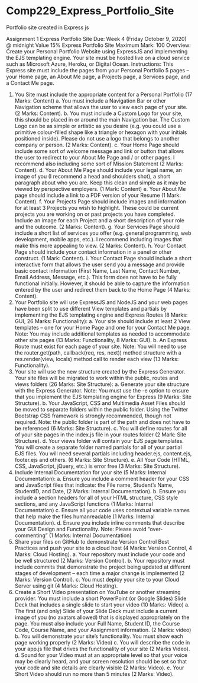 # Comp229_Express_Portfolio_Site
Portfolio site created in Express js

Assignment 1
Express Portfolio Site
Due: Week 4 (Friday October 9, 2020) @ midnight
Value 15%
Express Portfolio Site Maximum Mark: 100
Overview: Create your Personal Portfolio Website using ExpressJS and implementing the EJS templating
engine. Your site must be hosted live on a cloud service such as Microsoft Azure, Heroku, or Digital Ocean.
Instructions:
This Express site must include the pages from your Personal Portfolio 5 pages – your Home page,
an About Me page, a Projects page, a Services page, and a Contact Me page.
1. You Site must include the appropriate content for a Personal Portfolio (17 Marks: Content)
a. You must include a Navigation Bar or other Navigation scheme that allows the user to view
each page of your site. (2 Marks: Content).
b. You must include a Custom Logo for your site, this should be placed in or around the main
Navigation bar. The Custom Logo can be as simple or artistic as you desire (e.g. you could
use a primitive colour-filled shape like a triangle or hexagon with your initials positioned
inside). Please do not use a logo that belongs to another company or person. (2 Marks:
Content).
c. Your Home Page should include some sort of welcome message and link or button that
allows the user to redirect to your About Me Page and / or other pages. I recommend also
including some sort of Mission Statement (2 Marks: Content).
d. Your About Me Page should include your legal name, an image of you (I recommend a head
and shoulders shot), a short paragraph about who you are. Keep this clean and simple as it
may be viewed by perspective employers. (1 Mark: Content)
e. Your About Me page should include a link to a PDF version of your Resume (1 Mark:
Content).
f. Your Projects Page should include images and information for at least 3 Projects you wish
to highlight. These could be current projects you are working on or past projects you have
completed. Include an image for each Project and a short description of your role and the
outcome. (2 Marks: Content).
g. Your Services Page should include a short list of services you offer (e.g. general
programming, web development, mobile apps, etc.). I recommend including images that
make this more appealing to view. (2 Marks: Content).
h. Your Contact Page should include your contact information in a panel or other construct. (1
Mark: Content).
i. Your Contact Page should include a short interactive form that allows the user send you a
message and provide basic contact information (First Name, Last Name, Contact Number,
Email Address, Message, etc.). This form does not have to be fully functional initially.
However, it should be able to capture the information entered by the user and redirect
them back to the Home Page (4 Marks: Content).
2. Your Portfolio site will use ExpressJS and NodeJS and your web pages have been split to use
different View templates and partials by implementing the EJS templating engine and Express
Routes (8 Marks: GUI, 26 Marks: Functionality):
a. Your site should include at least 2 View templates – one for your Home Page and one for
your Contact Me page. Note: You may include additional templates as needed to
accommodate other site pages (13 Marks: Functionality, 8 Marks: GUI).
b. An Express Route must exist for each page of your site. Note: You will need to use the
router.get(path, callback(req, res, next)) method structure with a res.render(view, locals)
method call to render each view (13 Marks: Functionality).
3. Your site will use the new structure created by the Express Generator. Your site files will be
migrated to work within the public, routes and views folders (26 Marks: Site Structure):
a. Generate your site structure with the Express Generator. Note: You must use the -e option
to ensure that you implement the EJS templating engine for Express (9 Marks: Site
Structure).
b. Your JavaScript, CSS and Multimedia Asset Files should be moved to separate folders
within the public folder. Using the Twitter Bootstrap CSS framework is strongly
recommended, though not required. Note: the public folder is part of the path and does
not have to be referenced (6 Marks: Site Structure).
c. You will define routes for all of your site pages in the index.js file in your routes folder (2
Mark: Site Structure).
d. Your views folder will contain your EJS page templates. You will create a separate folder
named partials for all of your partial EJS files. You will need several partials including
header.ejs, content.ejs, footer.ejs and others. (6 Marks: Site Structure).
e. All Your Code (HTML, CSS, JavaScript, jQuery, etc.) is error free (3 Marks: Site Structure).
4. Include Internal Documentation for your site (5 Marks: Internal Documentation):
a. Ensure you include a comment header for your CSS and JavaScript files that indicate: the
File name, Student’s Name, StudentID, and Date, (2 Marks: Internal Documentation).
b. Ensure you include a section headers for all of your HTML structure, CSS style sections,
and any JavaScript functions (1 Marks: Internal Documentation)
c. Ensure all your code uses contextual variable names that help make the files humanreadable (1 Marks: Internal Documentation).
d. Ensure you include inline comments that describe your GUI Design and Functionality. Note:
Please avoid “over-commenting” (1 Marks: Internal Documentation)
5. Share your files on GitHub to demonstrate Version Control Best Practices and push your site to a
cloud host (4 Marks: Version Control, 4 Marks: Cloud Hosting).
a. Your repository must include your code and be well structured (2 Marks: Version Control).
b. Your repository must include commits that demonstrate the project being updated at
different stages of development – each time a major change is implemented (2 Marks:
Version Control).
c. You must deploy your site to your Cloud Server using git (4 Marks: Cloud Hosting).
6. Create a Short Video presentation on YouTube or another streaming provider. You must include a
short PowerPoint (or Google Slides) Slide Deck that includes a single slide to start your video (10
Marks: Video)
a. The first (and only) Slide of your Slide Deck must include a current image of you (no avatars
allowed) that is displayed appropriately on the page. You must also include your Full Name,
Student ID, the Course Code, Course Name, and your Assignment information. (2 Marks:
video)
b. You will demonstrate your site’s functionality. You must show each page working properly
(2 Marks: Video)
c. You will describe the code in your app.js file that drives the functionality of your site (2
Marks Video).
d. Sound for your Video must at an appropriate level so that your voice may be clearly heard,
and your screen resolution should be set so that your code and site details are clearly
visible (2 Marks: Video).
e. Your Short Video should run no more than 5 minutes (2 Marks: Video).
